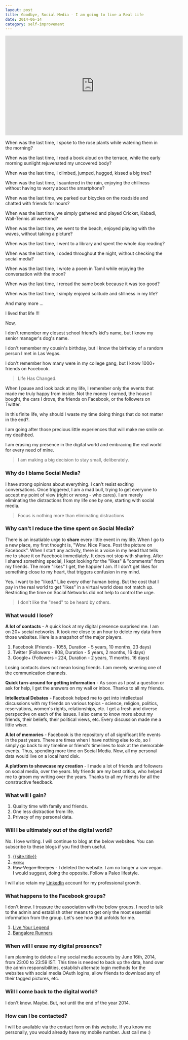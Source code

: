 ```yaml
---
layout: post
title: Goodbye, Social Media - I am going to live a Real Life
date: 2014-06-14
category: self-improvement
---
```


<iframe width="560" height="315" src="https://www.youtube-nocookie.com/embed/Z7dLU6fk9QY?rel=0" frameborder="0" allow="autoplay; encrypted-media" allowfullscreen></iframe>

When was the last time, I spoke to the rose plants while watering them in the morning?

When was the last time, I read a book aloud on the terrace, while the early morning sunlight rejuvenated my uncovered body?

When was the last time, I climbed, jumped, hugged, kissed a big tree?

When was the last time, I sauntered in the rain, enjoying the chillness without having to worry about the smartphone?

When was the last time, we parked our bicycles on the roadside and chatted with friends for hours?

When was the last time, we simply gathered and played Cricket, Kabadi, Wall-Tennis all weekend?

When was the last time, we went to the beach, enjoyed playing with the waves, without taking a picture?

When was the last time, I went to a library and spent the whole day reading?

When was the last time, I coded throughout the night, without checking the social media?

When was the last time, I wrote a poem in Tamil while enjoying the conversation with the moon?

When was the last time, I reread the same book because it was too good?

When was the last time, I simply enjoyed solitude and stillness in my life?

And many more ...

I lived that life !!!

Now, 

I don't remember my closest school friend's kid's name, but I know my senior manager's dog's name.

I don't remember my cousin's birthday, but I know the birthday of a random person I met in Las Vegas. 

I don't remember how many were in my college gang, but I know 1000+ friends on Facebook.

> Life Has Changed.

When I pause and look back at my life, I remember only the events that made me truly happy from inside. Not the money I earned, the house I bought, the cars I drove, the friends on Facebook, or the followers on Twitter.

In this finite life, why should I waste my time doing things that do not matter in the end?.

I am going after those precious little experiences that will make me smile on my deathbed. 

I am erasing my presence in the digital world and embracing the real world for every need of mine. 

> I am making a big decision to stay small, deliberately.

### Why do I blame Social Media?

I have strong opinions about everything. I can't resist exciting conversations.  Once triggered, I am a mad bull, trying to get everyone to accept my point of view (right or wrong - who cares). I am merely eliminating the distractions from my life one by one, starting with social media.

> Focus is nothing more than eliminating distractions

### Why can't I reduce the time spent on Social Media?

There is an insatiable urge to **share** every little event in my life. When I go to a new place, my first thought is, "Wow. Nice Place. Post the picture on Facebook". When I start any activity, there is a voice in my head that tells me to share it on Facebook immediately. It does not stop with sharing. After I shared something special, I kept looking for the "likes" & "comments" from my friends. The more "likes" I get, the happier I am. If I don't get likes for something close to my heart, that triggers confusion in my mind.

Yes. I want to be "liked." Like every other human being. But the cost that I pay in the real world to get "likes" in a virtual world does not match up. Restricting the time on Social Networks did not help to control the urge.

> I don't like the "need" to be heard by others.

### What would I lose?

**A lot of contacts** - A quick look at my digital presence surprised me. I am on 20+ social networks. It took me close to an hour to delete my data from those websites. Here is a snapshot of the major players.

1. Facebook (Friends - 1055, Duration - 5 years, 10 months, 23 days)
2. Twitter (Followers - 808, Duration - 5 years, 2 months, 16 days)
3. Google+ (Followers - 224, Duration - 2 years, 11 months, 16 days)

Losing contacts does not mean losing friends. I am merely severing one of the communication channels.

**Quick turn-around for getting information** - As soon as I post a question or ask for help, I get the answers on my wall or inbox. Thanks to all my friends.

**Intellectual Debates** - Facebook helped me to get into intellectual discussions with my friends on various topics - science, religion, politics, reservations, women's rights, relationships, etc. I get a fresh and diverse perspective on each of the issues. I also came to know more about my friends, their beliefs, their political views, etc. Every discussion made me a little wiser.

**A lot of memories** - Facebook is the repository of all significant life events in the past years. There are times when I have nothing else to do, so I simply go back to my timeline or friend's timelines to look at the memorable events. Thus, spending more time on Social Media. Now, all my personal data would live on a local hard disk. 

**A platform to showcase my creation** - I made a lot of friends and followers on social media, over the years. My friends are my best critics, who helped me to groom my writing over the years. Thanks to all my friends for all the constructive feedback.

### What will I gain?

1. Quality time with family and friends. 
2. One less distraction from life. 
3. Privacy of my personal data.

### Will I be ultimately out of the digital world?

No. I love writing. I will continue to blog at the below websites. You can subscribe to these blogs if you find them useful.

1. [{{site.title}}]({{site.url}})
2. [&#2965;&#2985;&#2997;&#3009;](http://tamil.smileprem.com)
3. ~~Raw Vegan Recipes~~ - I deleted the website. I am no longer a raw vegan. I would suggest, doing the opposite. Follow a Paleo lifestyle.

I will also retain my [LinkedIn]({{site.social.links[0]}}) account for my professional growth.

### What happens to the Facebook groups?

I don't know. I treasure the association with the below groups. I need to talk to the admin and establish other means to get only the most essential information from the group. Let's see how that unfolds for me.

1. [Live Your Legend](https://www.facebook.com/groups/LYLcreatorsguild/)
2. [Bangalore Runners](https://www.facebook.com/groups/233302930081964/)

### When will I erase my digital presence?

I am planning to delete all my social media accounts by June 16th, 2014, from 23:00 to 23:59 IST. This time is needed to back up the data, hand over the admin responsibilities, establish alternate login methods for the websites with social media OAuth logins, allow friends to download any of their tagged pictures, etc.

### Will I come back to the digital world?

I don't know. Maybe. But, not until the end of the year 2014.

### How can I be contacted?

I will be available via the contact form on this website. If you know me personally, you would already have my mobile number. Just call me :)
